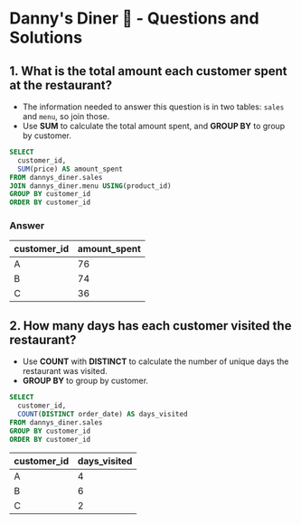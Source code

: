 # Danny's Diner :stew: - Questions and Solutions

## 1. What is the total amount each customer spent at the restaurant?

* The information needed to answer this question is in two tables: `sales` and `menu`, so join those.
* Use **SUM** to calculate the total amount spent, and **GROUP BY** to group by customer.

```sql
SELECT
  customer_id,
  SUM(price) AS amount_spent
FROM dannys_diner.sales
JOIN dannys_diner.menu USING(product_id)
GROUP BY customer_id
ORDER BY customer_id
```

### Answer

| customer_id | amount_spent |
| ----------- | ------------ |
| A           | 76           |
| B           | 74           |
| C           | 36           |


## 2. How many days has each customer visited the restaurant?

* Use **COUNT** with **DISTINCT** to calculate the number of unique days the restaurant was visited.
* **GROUP BY** to group by customer.

```sql
SELECT
  customer_id,
  COUNT(DISTINCT order_date) AS days_visited
FROM dannys_diner.sales
GROUP BY customer_id
ORDER BY customer_id
```

| customer_id | days_visited |
| ----------- | ------------ |
| A           | 4            |
| B           | 6            |
| C           | 2            |
